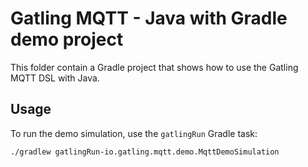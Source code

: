 # Gatling MQTT - Java with Gradle demo project

This folder contain a Gradle project that shows how to use the Gatling MQTT DSL with Java.

## Usage

To run the demo simulation, use the `gatlingRun` Gradle task:

```console
./gradlew gatlingRun-io.gatling.mqtt.demo.MqttDemoSimulation
```

